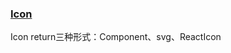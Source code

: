 ### [Icon](https://github.com/zgoby/ant-design/blob/learn/components/icon/index.tsx)  

Icon return三种形式：Component、svg、ReactIcon